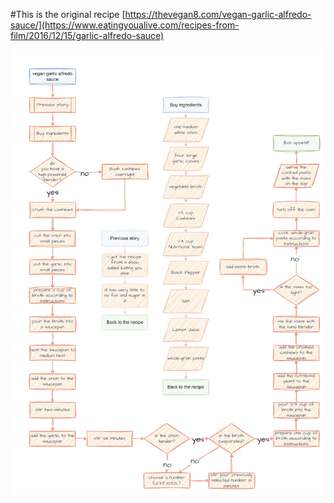 #This is the original recipe
[https://thevegan8.com/vegan-garlic-alfredo-sauce/](https://www.eatingyoualive.com/recipes-from-film/2016/12/15/garlic-alfredo-sauce)

![en_vegan_garlic_alfredo_sauce](https://github.com/DarkDonnerGunther/rivercookery/blob/main/vegan_garlic_alfredo_sauce/en_vegan_garlic_alfredo_sauce.drawio.png)
